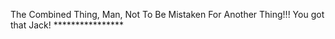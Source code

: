 The Combined Thing, Man, Not To Be Mistaken For Another Thing!!! You got that Jack! ****************
